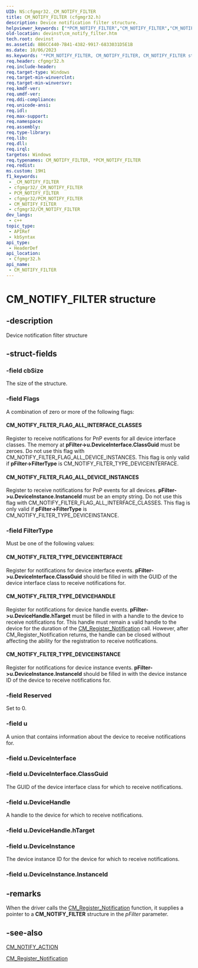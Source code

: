 ```yaml
---
UID: NS:cfgmgr32._CM_NOTIFY_FILTER
title: CM_NOTIFY_FILTER (cfgmgr32.h)
description: Device notification filter structure.
helpviewer_keywords: ["*PCM_NOTIFY_FILTER","CM_NOTIFY_FILTER","CM_NOTIFY_FILTER structure [Device and Driver Installation]","PCM_NOTIFY_FILTER","PCM_NOTIFY_FILTER structure pointer [Device and Driver Installation]","cfgmgr32/CM_NOTIFY_FILTER","cfgmgr32/PCM_NOTIFY_FILTER","devinst.cm_notify_filter"]
old-location: devinst\cm_notify_filter.htm
tech.root: devinst
ms.assetid: 8B6CC440-7B41-4382-9917-6833031D5E1B
ms.date: 10/06/2023
ms.keywords: '*PCM_NOTIFY_FILTER, CM_NOTIFY_FILTER, CM_NOTIFY_FILTER structure [Device and Driver Installation], PCM_NOTIFY_FILTER, PCM_NOTIFY_FILTER structure pointer [Device and Driver Installation], cfgmgr32/CM_NOTIFY_FILTER, cfgmgr32/PCM_NOTIFY_FILTER, devinst.cm_notify_filter'
req.header: cfgmgr32.h
req.include-header: 
req.target-type: Windows
req.target-min-winverclnt: 
req.target-min-winversvr: 
req.kmdf-ver: 
req.umdf-ver: 
req.ddi-compliance: 
req.unicode-ansi: 
req.idl: 
req.max-support: 
req.namespace: 
req.assembly: 
req.type-library: 
req.lib: 
req.dll: 
req.irql: 
targetos: Windows
req.typenames: CM_NOTIFY_FILTER, *PCM_NOTIFY_FILTER
req.redist: 
ms.custom: 19H1
f1_keywords:
 - _CM_NOTIFY_FILTER
 - cfgmgr32/_CM_NOTIFY_FILTER
 - PCM_NOTIFY_FILTER
 - cfgmgr32/PCM_NOTIFY_FILTER
 - CM_NOTIFY_FILTER
 - cfgmgr32/CM_NOTIFY_FILTER
dev_langs:
 - c++
topic_type:
 - APIRef
 - kbSyntax
api_type:
 - HeaderDef
api_location:
 - Cfgmgr32.h
api_name:
 - CM_NOTIFY_FILTER
---
```


# CM_NOTIFY_FILTER structure


## -description

Device notification filter structure

## -struct-fields

### -field cbSize

The size of the structure.

### -field Flags

A combination of zero or more of the following flags:

#### CM_NOTIFY_FILTER_FLAG_ALL_INTERFACE_CLASSES

Register to receive notifications for PnP events for all device interface classes.  The memory at <b>pFilter-&gt;u.DeviceInterface.ClassGuid</b> must be zeroes.  Do not use this flag with CM_NOTIFY_FILTER_FLAG_ALL_DEVICE_INSTANCES.  This flag is only valid if <b>pFilter-&gt;FilterType</b> is CM_NOTIFY_FILTER_TYPE_DEVICEINTERFACE.

#### CM_NOTIFY_FILTER_FLAG_ALL_DEVICE_INSTANCES

Register to receive notifications for PnP events for all devices.  <b>pFilter-&gt;u.DeviceInstance.InstanceId</b> must be an empty string.  Do not use this flag with CM_NOTIFY_FILTER_FLAG_ALL_INTERFACE_CLASSES.  This flag is only valid if <b>pFilter-&gt;FilterType</b> is CM_NOTIFY_FILTER_TYPE_DEVICEINSTANCE.

### -field FilterType

Must be one of the following values:

#### CM_NOTIFY_FILTER_TYPE_DEVICEINTERFACE

Register for notifications for device interface events.  <b>pFilter-&gt;u.DeviceInterface.ClassGuid</b> should be filled in with the GUID of the device interface class to receive notifications for.

#### CM_NOTIFY_FILTER_TYPE_DEVICEHANDLE

Register for notifications for device handle events.  <b>pFilter-&gt;u.DeviceHandle.hTarget</b> must be filled in with a handle to the device to receive notifications for. This handle must remain a valid handle to the device for the duration of the [CM_Register_Notification](./nf-cfgmgr32-cm_register_notification.md) call. However, after CM_Register_Notification returns, the handle can be closed without affecting the ability for the registration to receive notifications.

#### CM_NOTIFY_FILTER_TYPE_DEVICEINSTANCE

Register for notifications for device instance events. <b>pFilter-&gt;u.DeviceInstance.InstanceId</b> should be filled in with the device instance ID of the device to receive notifications for.

### -field Reserved

Set to 0.

### -field u

A union that contains information about the device to receive notifications for.

### -field u.DeviceInterface

### -field u.DeviceInterface.ClassGuid

The GUID of the device interface class for which to receive notifications.

### -field u.DeviceHandle

A handle to the device for which to receive notifications.

### -field u.DeviceHandle.hTarget

### -field u.DeviceInstance

The device instance ID for the device for which to receive notifications.

### -field u.DeviceInstance.InstanceId

## -remarks

When the driver calls the <a href="/windows/desktop/api/cfgmgr32/nf-cfgmgr32-cm_register_notification">CM_Register_Notification</a> function, it supplies a pointer to a <b>CM_NOTIFY_FILTER</b> structure in the <i>pFilter</i> parameter.

## -see-also

<a href="/windows/desktop/api/cfgmgr32/ne-cfgmgr32-cm_notify_action">CM_NOTIFY_ACTION</a>

<a href="/windows/desktop/api/cfgmgr32/nf-cfgmgr32-cm_register_notification">CM_Register_Notification</a>